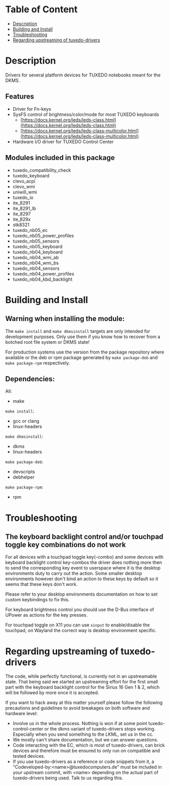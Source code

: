 # Table of Content
- <a href="#description">Description</a>
- <a href="#building-and-install">Building and Install</a>
- <a href="#troubleshooting">Troubleshooting</a>
- <a href="#regarding-upstreaming-of-tuxedo-drivers">Regarding upstreaming of tuxedo-drivers</a>

# Description
Drivers for several platform devices for TUXEDO notebooks meant for the DKMS.

## Features
- Driver for Fn-keys
- SysFS control of brightness/color/mode for most TUXEDO keyboards
    - [https://docs.kernel.org/leds/leds-class.html](https://docs.kernel.org/leds/leds-class.html)
    - [https://docs.kernel.org/leds/leds-class-multicolor.html](https://docs.kernel.org/leds/leds-class-multicolor.html)
- Hardware I/O driver for TUXEDO Control Center

## Modules included in this package
- tuxedo_compatibility_check
- tuxedo_keyboard
- clevo_acpi
- clevo_wmi
- uniwill_wmi
- tuxedo_io
- ite_8291
- ite_8291_lb
- ite_8297
- ite_829x
- stk8321
- tuxedo_nb05_ec
- tuxedo_nb05_power_profiles
- tuxedo_nb05_sensors
- tuxedo_nb05_keyboard
- tuxedo_nb04_keyboard
- tuxedo_nb04_wmi_ab
- tuxedo_nb04_wmi_bs
- tuxedo_nb04_sensors
- tuxedo_nb04_power_profiles
- tuxedo_nb04_kbd_backlight

# Building and Install

## Warning when installing the module:

The `make install` and `make dkmsinstall` targets are only intended for development purposes. Only use them if you know how to recover from a botched root file system or DKMS state!

For production systems use the version from the package repository where available or the deb or rpm package generated by `make package-deb` and `make package-rpm` respectively.

## Dependencies:
All:
- make

`make install`:
- gcc or clang
- linux-headers

`make dkmsinstall`:
- dkms
- linux-headers

`make package-deb`:
- devscripts
- debhelper

`make package-rpm`:
- rpm

# Troubleshooting

## The keyboard backlight control and/or touchpad toggle key combinations do not work
For all devices with a touchpad toggle key(-combo) and some devices with keyboard backlight control key-combos the driver does nothing more then to send the corresponding key event to userspace where it is the desktop environments duty to carry out the action. Some smaller desktop environments however don't bind an action to these keys by default so it seems that these keys don't work.

Please refer to your desktop environments documentation on how to set custom keybindings to fix this.

For keyboard brightness control you should use the D-Bus interface of UPower as actions for the key presses.

For touchpad toggle on X11 you can use `xinput` to enable/disable the touchpad, on Wayland the correct way is desktop environment specific.

# Regarding upstreaming of tuxedo-drivers
The code, while perfectly functional, is currently not in an upstreamable state. That being said we started an upstreaming effort for the first small part with the keyboard backlight control for the Sirius 16 Gen 1 & 2, which will be followed by more once it is accepted.

If you want to hack away at this matter yourself please follow the following precautions and guidelines to avoid breakages on both software and hardware level:
- Involve us in the whole process. Nothing is won if at some point tuxedo-control-center or the dkms variant of tuxedo-drivers stops working. Especially when you send something to the LKML, set us in the cc.
- We mostly can't share documentation, but we can answer questions.
- Code interacting with the EC, which is most of tuxedo-drivers, can brick devices and therefore must be ensured to only run on compatible and tested devices.
- If you use tuxedo-drivers as a reference or code snippets from it, a "Codeveloped-by:\<name\>@tuxedocomputers.de" must be included in your upstream commit, with \<name\> depending on the actual part of tuxedo-drivers being used. Talk to us regarding this.
